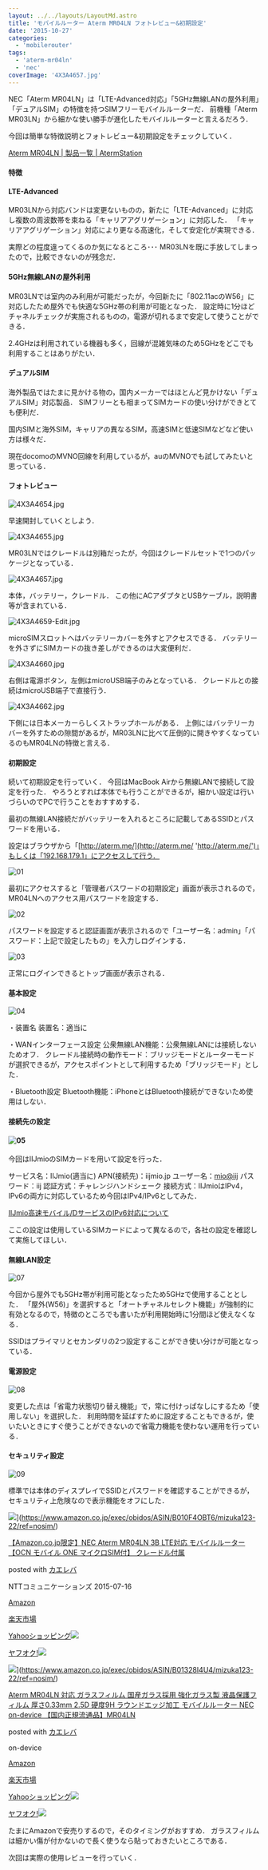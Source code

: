 ```yaml
---
layout: ../../layouts/LayoutMd.astro
title: 'モバイルルーター Aterm MR04LN フォトレビュー&初期設定'
date: '2015-10-27'
categories:
  - 'mobilerouter'
tags:
  - 'aterm-mr04ln'
  - 'nec'
coverImage: '4X3A4657.jpg'
---
```


NEC「Aterm MR04LN」は「LTE-Advanced対応」「5GHz無線LANの屋外利用」「デュアルSIM」の特徴を持つSIMフリーモバイルルーターだ． 前機種「Aterm MR03LN」から細かな使い勝手が進化したモバイルルーターと言えるだろう．

今回は簡単な特徴説明とフォトレビュー&初期設定をチェックしていく．

[Aterm MR04LN \| 製品一覧 \| AtermStation](https://www.aterm.jp/product/atermstation/product/mobile/mr04ln/)

#### 特徴

#### LTE-Advanced

MR03LNから対応バンドは変更ないものの，新たに「LTE-Advanced」に対応し複数の周波数帯を束ねる「キャリアアグリゲーション」に対応した． 「キャリアアグリゲーション」対応により更なる高速化，そして安定化が実現できる．

実際どの程度違ってくるのか気になるところ･･･ MR03LNを既に手放してしまったので，比較できないのが残念だ．

#### 5GHz無線LANの屋外利用

MR03LNでは室内のみ利用が可能だったが，今回新たに「802.11acのW56」に対応したため屋外でも快適な5GHz帯の利用が可能となった． 設定時に1分ほどチャネルチェックが実施されるものの，電源が切れるまで安定して使うことができる．

2.4GHzは利用されている機器も多く，回線が混雑気味のため5GHzをどこでも利用することはありがたい．

#### デュアルSIM

海外製品ではたまに見かける物の，国内メーカーではほとんど見かけない「デュアルSIM」対応製品． SIMフリーとも相まってSIMカードの使い分けができとても便利だ．

国内SIMと海外SIM，キャリアの異なるSIM，高速SIMと低速SIMなどなど使い方は様々だ．

現在docomoのMVNO回線を利用しているが，auのMVNOでも試してみたいと思っている．

#### フォトレビュー

![4X3A4654.jpg](/archive/images/22170740558_39f9db6cfb_b.jpg)

早速開封していくとしよう．

![4X3A4655.jpg](/archive/images/22369182871_3cc9ae975c_b.jpg)

MR03LNではクレードルは別箱だったが，今回はクレードルセットで1つのパッケージとなっている．

![4X3A4657.jpg](/archive/images/22171666849_bcfc7bea6a_b.jpg)

本体，バッテリー，クレードル． この他にACアダプタとUSBケーブル，説明書等が含まれている．

![4X3A4659-Edit.jpg](/archive/images/22358550915_ed34783117_b.jpg)

microSIMスロットへはバッテリーカバーを外すとアクセスできる． バッテリーを外さずにSIMカードの抜き差しができるのは大変便利だ．

![4X3A4660.jpg](/archive/images/22345489482_644d28b09a_b.jpg)

右側は電源ボタン，左側はmicroUSB端子のみとなっている． クレードルとの接続はmicroUSB端子で直接行う．

![4X3A4662.jpg](/archive/images/22358583875_958fe5f11f_b.jpg)

下側には日本メーカーらしくストラップホールがある． 上側にはバッテリーカバーを外すための隙間があるが，MR03LNに比べて圧倒的に開きやすくなっているのもMR04LNの特徴と言える．

#### 初期設定

続いて初期設定を行っていく． 今回はMacBook Airから無線LANで接続して設定を行った． やろうとすれば本体でも行うことができるが，細かい設定は行いづらいのでPCで行うことをおすすめする．

最初の無線LAN接続だがバッテリーを入れるところに記載してあるSSIDとパスワードを用いる．

設定はブラウザから「[http://aterm.me/](http://aterm.me/ 'http://aterm.me/')」もしくは「192.168.179.1」にアクセスして行う．

![01](/archive/images/01.png '01')

最初にアクセスすると「管理者パスワードの初期設定」画面が表示されるので，MR04LNへのアクセス用パスワードを設定する．

![02](/archive/images/02.png '02')

パスワードを設定すると認証画面が表示されるので「ユーザー名：admin」「パスワード：上記で設定したもの」を入力しログインする．

![03](/archive/images/03.png '03')

正常にログインできるとトップ画面が表示される．

#### 基本設定

![04](/archive/images/04.png '04')

・装置名 装置名：適当に

・WANインターフェース設定 公衆無線LAN機能：公衆無線LANには接続しないためオフ． クレードル接続時の動作モード：ブリッジモードとルーターモードが選択できるが，アクセスポイントとして利用するため「ブリッジモード」とした．

・Bluetooth設定 Bluetooth機能：iPhoneとはBluetooth接続ができないため使用はしない．

#### 接続先の設定

#### ![05](/archive/images/05.png '05')

今回はIIJmioのSIMカードを用いて設定を行った．

サービス名：IIJmio(適当に) APN(接続先)：iijmio.jp ユーザー名：[mio@iij](mailto:mio@iij) パスワード：iij 認証方式：チャレンジハンドシェーク 接続方式：IIJmioはIPv4，IPv6の両方に対応しているため今回はIPv4/IPv6としてみた．

[IIJmio高速モバイル/DサービスのIPv6対応について](https://www.iijmio.jp/info/iij/20120425-1.html)

ここの設定は使用しているSIMカードによって異なるので，各社の設定を確認して実施してほしい．

#### 無線LAN設定

![07](/archive/images/07.png '07')

今回から屋外でも5GHz帯が利用可能となったため5GHzで使用することとした． 「屋外(W56)」を選択すると「オートチャネルセレクト機能」が強制的に有効となるので，特徴のところでも書いたが利用開始時に1分間ほど使えなくなる．

SSIDはプライマリとセカンダリの2つ設定することができ使い分けが可能となっている．

#### 電源設定

![08](/archive/images/08.png '08')

変更した点は「省電力状態切り替え機能」で，常に付けっぱなしにするため「使用しない」を選択した． 利用時間を延ばすために設定することもできるが，使いたいときにすぐ使うことができないので省電力機能を使わない運用を行っている．

#### セキュリティ設定

![09](/archive/images/09.png '09')

標準では本体のディスプレイでSSIDとパスワードを確認することができるが，セキュリティ上危険なので表示機能をオフにした．

![](/archive/images/41MnK1buauL._SL160_.jpg)](https://www.amazon.co.jp/exec/obidos/ASIN/B010F4OBT6/mizuka123-22/ref=nosim/)

[【Amazon.co.jp限定】NEC Aterm MR04LN 3B LTE対応 モバイルルーター 【OCN モバイル ONE マイクロSIM付】 クレードル付属](https://www.amazon.co.jp/exec/obidos/ASIN/B010F4OBT6/mizuka123-22/ref=nosim/)

posted with [カエレバ](http://kaereba.com)

NTTコミュニケーションズ 2015-07-16

[Amazon](http://www.amazon.co.jp/gp/search?keywords=%81yAmazon.co.jp%8C%C0%92%E8%81zNEC%20Aterm%20MR04LN%203B%20LTE%91%CE%89%9E%20%83%82%83o%83C%83%8B%83%8B%81%5B%83%5E%81%5B%20%81yOCN%20%83%82%83o%83C%83%8B%20ONE%20%83%7D%83C%83N%83%8DSIM%95t%81z%20%83N%83%8C%81%5B%83h%83%8B%95t%91%AE&__mk_ja_JP=%83J%83%5E%83J%83i&tag=mizuka123-22)

[楽天市場](http://hb.afl.rakuten.co.jp/hgc/032b53ee.4b34c5ee.0f4a541e.f440145e/?pc=http%3A%2F%2Fsearch.rakuten.co.jp%2Fsearch%2Fmall%2F%25E3%2580%2590Amazon.co.jp%25E9%2599%2590%25E5%25AE%259A%25E3%2580%2591NEC%2520Aterm%2520MR04LN%25203B%2520LTE%25E5%25AF%25BE%25E5%25BF%259C%2520%25E3%2583%25A2%25E3%2583%2590%25E3%2582%25A4%25E3%2583%25AB%25E3%2583%25AB%25E3%2583%25BC%25E3%2582%25BF%25E3%2583%25BC%2520%25E3%2580%2590OCN%2520%25E3%2583%25A2%25E3%2583%2590%25E3%2582%25A4%25E3%2583%25AB%2520ONE%2520%25E3%2583%259E%25E3%2582%25A4%25E3%2582%25AF%25E3%2583%25ADSIM%25E4%25BB%2598%25E3%2580%2591%2520%25E3%2582%25AF%25E3%2583%25AC%25E3%2583%25BC%25E3%2583%2589%25E3%2583%25AB%25E4%25BB%2598%25E5%25B1%259E%2F-%2Ff.1-p.1-s.1-sf.0-st.A-v.2%3Fx%3D0%26scid%3Daf_ich_link_urltxt%26m%3Dhttp%3A%2F%2Fm.rakuten.co.jp%2F)

[Yahooショッピング![](//ad.jp.ap.valuecommerce.com/servlet/gifbanner?sid=3066752&pid=881990642)](//ck.jp.ap.valuecommerce.com/servlet/referral?sid=3066752&pid=881990642&vc_url=http%3A%2F%2Fsearch.shopping.yahoo.co.jp%2Fsearch%3Fp%3D%25E3%2580%2590Amazon.co.jp%25E9%2599%2590%25E5%25AE%259A%25E3%2580%2591NEC%2520Aterm%2520MR04LN%25203B%2520LTE%25E5%25AF%25BE%25E5%25BF%259C%2520%25E3%2583%25A2%25E3%2583%2590%25E3%2582%25A4%25E3%2583%25AB%25E3%2583%25AB%25E3%2583%25BC%25E3%2582%25BF%25E3%2583%25BC%2520%25E3%2580%2590OCN%2520%25E3%2583%25A2%25E3%2583%2590%25E3%2582%25A4%25E3%2583%25AB%2520ONE%2520%25E3%2583%259E%25E3%2582%25A4%25E3%2582%25AF%25E3%2583%25ADSIM%25E4%25BB%2598%25E3%2580%2591%2520%25E3%2582%25AF%25E3%2583%25AC%25E3%2583%25BC%25E3%2583%2589%25E3%2583%25AB%25E4%25BB%2598%25E5%25B1%259E)

[ヤフオク!![](//ad.jp.ap.valuecommerce.com/servlet/gifbanner?sid=3066752&pid=881990642)](//ck.jp.ap.valuecommerce.com/servlet/referral?sid=3066752&pid=881990642&vc_url=http%3A%2F%2Fauctions.search.yahoo.co.jp%2Fsearch%3Fvo%3D%26ve%3D%26auccat%3D0%26aucminprice%3D%26aucmaxprice%3D%26aucmin_bidorbuy_price%3D%26aucmax_bidorbuy_price%3D%26loc_cd%3D0%26abatch%3D0%26istatus%3D0%26filtered%3D1%26ei%3DUTF-8%26tab_ex%3Dcommerce%26va%3D%25E3%2580%2590Amazon.co.jp%25E9%2599%2590%25E5%25AE%259A%25E3%2580%2591NEC%2520Aterm%2520MR04LN%25203B%2520LTE%25E5%25AF%25BE%25E5%25BF%259C%2520%25E3%2583%25A2%25E3%2583%2590%25E3%2582%25A4%25E3%2583%25AB%25E3%2583%25AB%25E3%2583%25BC%25E3%2582%25BF%25E3%2583%25BC%2520%25E3%2580%2590OCN%2520%25E3%2583%25A2%25E3%2583%2590%25E3%2582%25A4%25E3%2583%25AB%2520ONE%2520%25E3%2583%259E%25E3%2582%25A4%25E3%2582%25AF%25E3%2583%25ADSIM%25E4%25BB%2598%25E3%2580%2591%2520%25E3%2582%25AF%25E3%2583%25AC%25E3%2583%25BC%25E3%2583%2589%25E3%2583%25AB%25E4%25BB%2598%25E5%25B1%259E)

![](/archive/images/31dFFGecBcL._SL160_.jpg)](https://www.amazon.co.jp/exec/obidos/ASIN/B01328I4U4/mizuka123-22/ref=nosim/)

[Aterm MR04LN 対応 ガラスフィルム 国産ガラス採用 強化ガラス製 液晶保護フィルム 厚さ0.33mm 2.5D 硬度9H ラウンドエッジ加工 モバイルルーター NEC on-device 【国内正規流通品】MR04LN](https://www.amazon.co.jp/exec/obidos/ASIN/B01328I4U4/mizuka123-22/ref=nosim/)

posted with [カエレバ](http://kaereba.com)

on-device

[Amazon](http://www.amazon.co.jp/gp/search?keywords=Aterm%20MR04LN%20%91%CE%89%9E%20%83K%83%89%83X%83t%83B%83%8B%83%80%20%8D%91%8EY%83K%83%89%83X%8D%CC%97p%20%8B%AD%89%BB%83K%83%89%83X%90%BB%20%89t%8F%BB%95%DB%8C%EC%83t%83B%83%8B%83%80%20%8C%FA%82%B30.33mm%202.5D%20%8Dd%93x9H%20%83%89%83E%83%93%83h%83G%83b%83W%89%C1%8DH%20%83%82%83o%83C%83%8B%83%8B%81%5B%83%5E%81%5B%20NEC%20on-device%20%81y%8D%91%93%E0%90%B3%8BK%97%AC%92%CA%95i%81zMR04LN&__mk_ja_JP=%83J%83%5E%83J%83i&tag=mizuka123-22)

[楽天市場](http://hb.afl.rakuten.co.jp/hgc/032b53ee.4b34c5ee.0f4a541e.f440145e/?pc=http%3A%2F%2Fsearch.rakuten.co.jp%2Fsearch%2Fmall%2FAterm%2520MR04LN%2520%25E5%25AF%25BE%25E5%25BF%259C%2520%25E3%2582%25AC%25E3%2583%25A9%25E3%2582%25B9%25E3%2583%2595%25E3%2582%25A3%25E3%2583%25AB%25E3%2583%25A0%2520%25E5%259B%25BD%25E7%2594%25A3%25E3%2582%25AC%25E3%2583%25A9%25E3%2582%25B9%25E6%258E%25A1%25E7%2594%25A8%2520%25E5%25BC%25B7%25E5%258C%2596%25E3%2582%25AC%25E3%2583%25A9%25E3%2582%25B9%25E8%25A3%25BD%2520%25E6%25B6%25B2%25E6%2599%25B6%25E4%25BF%259D%25E8%25AD%25B7%25E3%2583%2595%25E3%2582%25A3%25E3%2583%25AB%25E3%2583%25A0%2520%25E5%258E%259A%25E3%2581%25950.33mm%25202.5D%2520%25E7%25A1%25AC%25E5%25BA%25A69H%2520%25E3%2583%25A9%25E3%2582%25A6%25E3%2583%25B3%25E3%2583%2589%25E3%2582%25A8%25E3%2583%2583%25E3%2582%25B8%25E5%258A%25A0%25E5%25B7%25A5%2520%25E3%2583%25A2%25E3%2583%2590%25E3%2582%25A4%25E3%2583%25AB%25E3%2583%25AB%25E3%2583%25BC%25E3%2582%25BF%25E3%2583%25BC%2520NEC%2520on-device%2520%25E3%2580%2590%25E5%259B%25BD%25E5%2586%2585%25E6%25AD%25A3%25E8%25A6%258F%25E6%25B5%2581%25E9%2580%259A%25E5%2593%2581%25E3%2580%2591MR04LN%2F-%2Ff.1-p.1-s.1-sf.0-st.A-v.2%3Fx%3D0%26scid%3Daf_ich_link_urltxt%26m%3Dhttp%3A%2F%2Fm.rakuten.co.jp%2F)

[Yahooショッピング![](//ad.jp.ap.valuecommerce.com/servlet/gifbanner?sid=3066752&pid=881990642)](//ck.jp.ap.valuecommerce.com/servlet/referral?sid=3066752&pid=881990642&vc_url=http%3A%2F%2Fsearch.shopping.yahoo.co.jp%2Fsearch%3Fp%3DAterm%2520MR04LN%2520%25E5%25AF%25BE%25E5%25BF%259C%2520%25E3%2582%25AC%25E3%2583%25A9%25E3%2582%25B9%25E3%2583%2595%25E3%2582%25A3%25E3%2583%25AB%25E3%2583%25A0%2520%25E5%259B%25BD%25E7%2594%25A3%25E3%2582%25AC%25E3%2583%25A9%25E3%2582%25B9%25E6%258E%25A1%25E7%2594%25A8%2520%25E5%25BC%25B7%25E5%258C%2596%25E3%2582%25AC%25E3%2583%25A9%25E3%2582%25B9%25E8%25A3%25BD%2520%25E6%25B6%25B2%25E6%2599%25B6%25E4%25BF%259D%25E8%25AD%25B7%25E3%2583%2595%25E3%2582%25A3%25E3%2583%25AB%25E3%2583%25A0%2520%25E5%258E%259A%25E3%2581%25950.33mm%25202.5D%2520%25E7%25A1%25AC%25E5%25BA%25A69H%2520%25E3%2583%25A9%25E3%2582%25A6%25E3%2583%25B3%25E3%2583%2589%25E3%2582%25A8%25E3%2583%2583%25E3%2582%25B8%25E5%258A%25A0%25E5%25B7%25A5%2520%25E3%2583%25A2%25E3%2583%2590%25E3%2582%25A4%25E3%2583%25AB%25E3%2583%25AB%25E3%2583%25BC%25E3%2582%25BF%25E3%2583%25BC%2520NEC%2520on-device%2520%25E3%2580%2590%25E5%259B%25BD%25E5%2586%2585%25E6%25AD%25A3%25E8%25A6%258F%25E6%25B5%2581%25E9%2580%259A%25E5%2593%2581%25E3%2580%2591MR04LN)

[ヤフオク!![](//ad.jp.ap.valuecommerce.com/servlet/gifbanner?sid=3066752&pid=881990642)](//ck.jp.ap.valuecommerce.com/servlet/referral?sid=3066752&pid=881990642&vc_url=http%3A%2F%2Fauctions.search.yahoo.co.jp%2Fsearch%3Fvo%3D%26ve%3D%26auccat%3D0%26aucminprice%3D%26aucmaxprice%3D%26aucmin_bidorbuy_price%3D%26aucmax_bidorbuy_price%3D%26loc_cd%3D0%26abatch%3D0%26istatus%3D0%26filtered%3D1%26ei%3DUTF-8%26tab_ex%3Dcommerce%26va%3DAterm%2520MR04LN%2520%25E5%25AF%25BE%25E5%25BF%259C%2520%25E3%2582%25AC%25E3%2583%25A9%25E3%2582%25B9%25E3%2583%2595%25E3%2582%25A3%25E3%2583%25AB%25E3%2583%25A0%2520%25E5%259B%25BD%25E7%2594%25A3%25E3%2582%25AC%25E3%2583%25A9%25E3%2582%25B9%25E6%258E%25A1%25E7%2594%25A8%2520%25E5%25BC%25B7%25E5%258C%2596%25E3%2582%25AC%25E3%2583%25A9%25E3%2582%25B9%25E8%25A3%25BD%2520%25E6%25B6%25B2%25E6%2599%25B6%25E4%25BF%259D%25E8%25AD%25B7%25E3%2583%2595%25E3%2582%25A3%25E3%2583%25AB%25E3%2583%25A0%2520%25E5%258E%259A%25E3%2581%25950.33mm%25202.5D%2520%25E7%25A1%25AC%25E5%25BA%25A69H%2520%25E3%2583%25A9%25E3%2582%25A6%25E3%2583%25B3%25E3%2583%2589%25E3%2582%25A8%25E3%2583%2583%25E3%2582%25B8%25E5%258A%25A0%25E5%25B7%25A5%2520%25E3%2583%25A2%25E3%2583%2590%25E3%2582%25A4%25E3%2583%25AB%25E3%2583%25AB%25E3%2583%25BC%25E3%2582%25BF%25E3%2583%25BC%2520NEC%2520on-device%2520%25E3%2580%2590%25E5%259B%25BD%25E5%2586%2585%25E6%25AD%25A3%25E8%25A6%258F%25E6%25B5%2581%25E9%2580%259A%25E5%2593%2581%25E3%2580%2591MR04LN)

たまにAmazonで安売りするので，そのタイミングがおすすめ． ガラスフィルムは細かい傷が付かないので長く使うなら貼っておきたいところである．

次回は実際の使用レビューを行っていく．
